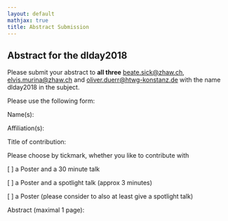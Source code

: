 ```yaml
---
layout: default
mathjax: true
title: Abstract Submission
---
```


## Abstract for the dlday2018
Please submit your abstract to **all three** beate.sick@zhaw.ch, elvis.murina@zhaw.ch and oliver.duerr@htwg-konstanz.de with the name dlday2018 in the subject.

Please use the following form:

Name(s):

Affiliation(s):

Title of contribution:

Please choose by tickmark, whether you like to contribute with

[ ] a Poster and a 30 minute talk 

[ ] a Poster and a spotlight talk (approx 3 minutes) 

[ ] a Poster (please consider to also at least give a spotlight talk)

Abstract (maximal 1 page):

